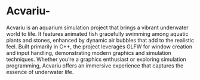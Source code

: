 # Acvariu-
Acvariu is an aquarium simulation project that brings a vibrant underwater world to life. It features animated fish gracefully swimming among aquatic plants and stones, enhanced by dynamic air bubbles that add to the realistic feel. Built primarily in C++, the project leverages GLFW for window creation and input handling, demonstrating modern graphics and simulation techniques. Whether you’re a graphics enthusiast or exploring simulation programming, Acvariu offers an immersive experience that captures the essence of underwater life.
